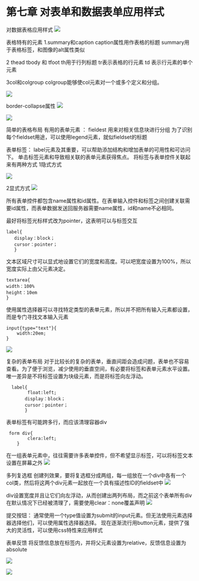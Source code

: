 # 第七章 对表单和数据表单应用样式

对数据表格应用样式
![](http://ocjqhfs9p.bkt.clouddn.com/img/chapter7/Image.png)

表格特有的元素
1.summary和caption
caption属性用作表格的标题
summary用于表格标签，和图像的alt属性类似

2 thead tbody 和 tfoot
 th用于行列标题 tr表示表格的行元素 td 表示行元素的单个元素

3col和colgroup
colgroup能够使col元素对一个或多个定义和分组。

![](http://ocjqhfs9p.bkt.clouddn.com/img/chapter7/Image%20%282%29.png)

border-collapse属性
![](http://ocjqhfs9p.bkt.clouddn.com/img/chapter7/Image%20%283%29.png)

![](http://ocjqhfs9p.bkt.clouddn.com/img/chapter7/Image%20%284%29.png)

简单的表格布局
有用的表单元素 ：
fieldest
用来对相关信息块进行分组
为了识别每个fieldset用途，可以使用legend元素，就似fieldset的标题

表单标签：
label元素及其重要，可以帮助添加结构和增加表单的可用性和可访问下。
单击标签元素和导致相关联的表单元素获得焦点。
将标签与表单控件关联起来有两种方式
1隐式方式

![](http://ocjqhfs9p.bkt.clouddn.com/img/chapter7/Image%20%285%29.png)

2显式方式
![](http://ocjqhfs9p.bkt.clouddn.com/img/chapter7/Image%20%286%29.png)

所有表单控件都包含name属性和id属性。在表单输入控件和标签之间创建关联需要id属性，而表单数据发送回服务器需要name属性，id和name不必相同。

最好将标签光标样式改为pointer，这表明可以与标签交互

    label{
       display：block；
       cursor：pointer；
       }


文本区域尺寸可以显式地设置它们的宽度和高度。可以吧宽度设置为100%，所以宽度实际上由父元素决定。

    textarea{
    width：100%
    height：10em
    }

使用属性选择器可以寻找特定类型的表单元素，所以并不把所有输入元素都设置，而是专门寻找文本输入元素

```
input{type="text"}{
    width:20em;
}
```

![](http://ocjqhfs9p.bkt.clouddn.com/img/chapter7/Image%20%2810%29.png)

复杂的表单布局
对于比较长的复杂的表单，垂直间距会造成问题，表单也不容易查看。为了便于浏览，减少使用的垂直空间，有必要将标签和表单元素水平设置。
唯一差异是不将标签设置为块级元素，而是将标签向左浮动。

```
  label{
        float:left;
       display：block；
       cursor：pointer；
       }
```

表单标签有可能跨多行，而应该清理容器div

   

```
 form div{
        clera:left;
    }
```

在一组表单元素中，往往需要许多表单控件，但不希望显示标签，可以将标签文本设置在屏幕之外
![](http://ocjqhfs9p.bkt.clouddn.com/img/chapter7/Image%20%2813%29.png)

多列复选框
创建列效果，要将复选框分成两组，每一组放在一个div中各有一个col类，然后将这两个div元素一起放在一个具有描述性ID的fieldset中
![](http://ocjqhfs9p.bkt.clouddn.com/img/chapter7/Image%20%2814%29.png)

div设置宽度并且让它们向左浮动，从而创建出两列布局，而之前这个表单所有div在默认情况下已经被清理了，需要使用clear：none覆盖声明
![](http://ocjqhfs9p.bkt.clouddn.com/img/chapter7/Image%20%2815%29.png)

提交按钮：
通常使用一个type值设置为submit的input元素。但无法使用元素选择器选择他们，可以使用属性选择器选择。
现在逐渐流行用button元素，提供了强大的灵活性，可以使用css特性来应用样式


表单反馈
将反馈信息放在标签内，并将父元素设置为relative，反馈信息设置为absolute

![](http://ocjqhfs9p.bkt.clouddn.com/img/chapter7/Image%20%2816%29.png)
    
![](http://ocjqhfs9p.bkt.clouddn.com/img/chapter7/Image%20%2817%29.png)
